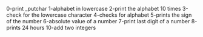 0-print _putchar
1-alphabet in lowercase
2-print the alphabet 10 times
3-check for the lowercase character
4-checks for alphabet
5-prints the sign of the number
6-absolute value of a number
7-print last digit of a number
8-prints 24 hours
10-add two integers
